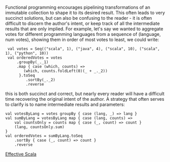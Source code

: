 Functional programming encourages pipelining transformations of an immutable collection to shape it to its
 desired result. This often leads to very succinct solutions, but can also be confusing to the reader - it is often difficult
 to discern the author's intent, or keep track of all the intermediate results that are only implied. For example, let's say
 we wanted to aggregate votes for different programming languages from a sequence of (language, num votes), showing them
 in order of most votes to least, we could write:

     val votes = Seq(("scala", 1), ("java", 4), ("scala", 10), ("scala", 1), ("python", 10))
     val orderedVotes = votes
         .groupBy(_._1)
         .map { case (which, counts) =>
            (which, counts.foldLeft(0)(_ + _._2))
          }.toSeq
             .sortBy(_._2)
             .reverse

 this is both succinct and correct, but nearly every reader will have a difficult time recovering the original intent of
 the author. A strategy that often serves to clarify is to name intermediate results and parameters:

    val votesByLang = votes groupBy { case (lang, _) => lang }
    val sumByLang = votesByLang map { case (lang, counts) =>
        val countsOnly = counts map { case (_, count) => count }
        (lang, countsOnly.sum)
    }
    val orderedVotes = sumByLang.toSeq
        .sortBy { case (_, count) => count }
        .reverse

 [Effective Scala](http://twitter.github.io/effectivescala/#Collections-Style)
